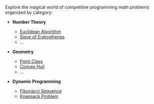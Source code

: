 Explore the magical world of competitive programming math problems organized by category:

- **Number Theory**
  - [Euclidean Algorithm](number-theory/euclidean_algorithm.cpp)
  - [Sieve of Eratosthenes](number-theory/sieve_of_eratosthenes.cpp)
  - ...

- **Geometry**
  - [Point Class](geometry/point_class.cpp)
  - [Convex Hull](geometry/convex_hull.cpp)
  - ...

- **Dynamic Programming**
  - [Fibonacci Sequence](dynamic-programming/fibonacci.cpp)
  - [Knapsack Problem](dynamic-programming/knapsack.cpp)
